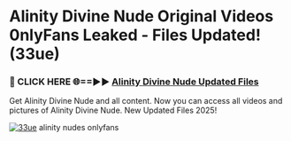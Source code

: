 # Alinity Divine Nude Original Videos 0nlyFans Leaked - Files Updated! (33ue)

<h3>🔴 CLICK HERE 🌐==►► <a href="https://tinyurl.com/5h6xmrr3" rel="nofollow">Alinity Divine Nude Updated Files</a></h3>

Get Alinity Divine Nude and all content. Now you can access all videos and pictures of Alinity Divine Nude. New Updated Files 2025!

[![33ue](https://i.imgur.com/KVD873Z.gif)](https://tinyurl.com/5h6xmrr3)
alinity nudes onlyfans